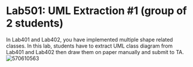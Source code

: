 ﻿# Lab501: UML Extraction #1 (group of 2 students)

In Lab401 and Lab402, you have implemented multiple shape related classes.
In this lab, students have to extract UML class diagram from Lab401 and Lab402 
then draw them on paper manually and submit to TA.
![570610563](https://www.img.in.th/images/aee05c8cf4cc3a4043962a712cf8df77.png)

